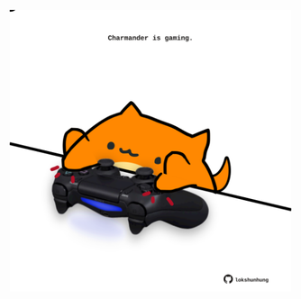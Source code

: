 <!-- built at 31/01/2023, 05:00:52 UTC -->
<p align="center">
  <img width="500" height="500" src="./ReadmeImage.svg">
</p>
